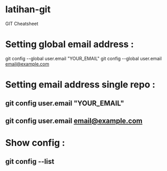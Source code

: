 # latihan-git

GIT Cheatsheet

# Setting global email address :

git config --global user.email "YOUR_EMAIL"
git config --global user.email email@example.com

# Setting email address single repo :

## git config user.email "YOUR_EMAIL"

## git config user.email email@example.com

# Show config :

## git config --list
